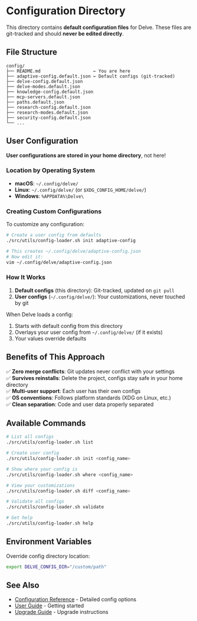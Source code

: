 # Configuration Directory

This directory contains **default configuration files** for Delve. These files are git-tracked and should **never be edited directly**.

## File Structure

```
config/
├── README.md                    ← You are here
├── adaptive-config.default.json ← Default configs (git-tracked)
├── delve-config.default.json
├── delve-modes.default.json
├── knowledge-config.default.json
├── mcp-servers.default.json
├── paths.default.json
├── research-config.default.json
├── research-modes.default.json
├── security-config.default.json
└── ...
```

## User Configuration

**User configurations are stored in your home directory**, not here!

### Location by Operating System

- **macOS**: `~/.config/delve/`
- **Linux**: `~/.config/delve/` (or `$XDG_CONFIG_HOME/delve/`)
- **Windows**: `%APPDATA%\Delve\`

### Creating Custom Configurations

To customize any configuration:

```bash
# Create a user config from defaults
./src/utils/config-loader.sh init adaptive-config

# This creates ~/.config/delve/adaptive-config.json
# Now edit it:
vim ~/.config/delve/adaptive-config.json
```

### How It Works

1. **Default configs** (this directory): Git-tracked, updated on `git pull`
2. **User configs** (`~/.config/delve/`): Your customizations, never touched by git

When Delve loads a config:

1. Starts with default config from this directory
2. Overlays your user config from `~/.config/delve/` (if it exists)
3. Your values override defaults

## Benefits of This Approach

✅ **Zero merge conflicts**: Git updates never conflict with your settings  
✅ **Survives reinstalls**: Delete the project, configs stay safe in your home directory  
✅ **Multi-user support**: Each user has their own configs  
✅ **OS conventions**: Follows platform standards (XDG on Linux, etc.)  
✅ **Clean separation**: Code and user data properly separated

## Available Commands

```bash
# List all configs
./src/utils/config-loader.sh list

# Create user config
./src/utils/config-loader.sh init <config_name>

# Show where your config is
./src/utils/config-loader.sh where <config_name>

# View your customizations
./src/utils/config-loader.sh diff <config_name>

# Validate all configs
./src/utils/config-loader.sh validate

# Get help
./src/utils/config-loader.sh help
```

## Environment Variables

Override config directory location:

```bash
export DELVE_CONFIG_DIR="/custom/path"
```

## See Also

- [Configuration Reference](../docs/CONFIGURATION_REFERENCE.md) - Detailed config options
- [User Guide](../docs/USER_GUIDE.md) - Getting started
- [Upgrade Guide](../UPGRADE.md) - Upgrade instructions
